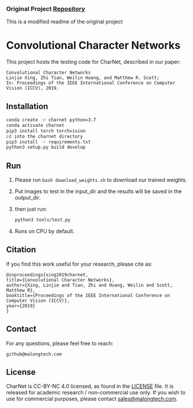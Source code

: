 ### Original Project [Repository](https://github.com/MalongTech/research-charnet)

This is a modified readme of the original project
# Convolutional Character Networks

This project hosts the testing code for CharNet, described in our paper:

    Convolutional Character Networks
    Linjie Xing, Zhi Tian, Weilin Huang, and Matthew R. Scott;
    In: Proceedings of the IEEE International Conference on Computer Vision (ICCV), 2019.

   
## Installation

```bash
conda create -n charnet python=3.7
conda activate charnet
pip3 install torch torchvision
cd into the charnet directory
pip3 install -r requirements.txt
python3 setup.py build develop
```


## Run
1. Please run `bash download_weights.sh` to download our trained weights. 
2. Put images to test in the input_dir and the results will be saved in the output_dir. 
3. then just run: 

    ```bash
    python3 tools/test.py
    ```
4. Runs on CPU by default.

## Citation

If you find this work useful for your research, please cite as:

    @inproceedings{xing2019charnet,
    title={Convolutional Character Networks},
    author={Xing, Linjie and Tian, Zhi and Huang, Weilin and Scott, Matthew R},
    booktitle={Proceedings of the IEEE International Conference on Computer Vision (ICCV)},
    year={2019}
    }
    
## Contact

For any questions, please feel free to reach: 
```
github@malongtech.com
```


## License

CharNet is CC-BY-NC 4.0 licensed, as found in the [LICENSE](LICENSE) file. It is released for academic research / non-commercial use only. If you wish to use for commercial purposes, please contact sales@malongtech.com.
